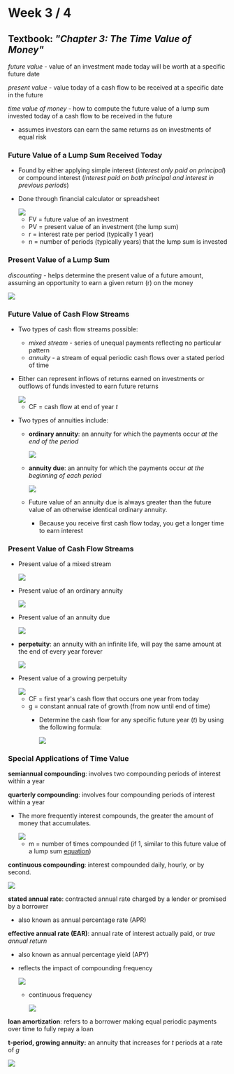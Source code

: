# Week 3 / 4

## Textbook: *"Chapter 3: The Time Value of Money"*

*future value* - value of an investment made today will be worth at a specific future date

*present value* - value today of a cash flow to be received at a specific date in the future

*time value of money* - how to compute the future value of a lump sum invested today of a cash flow to be received in the future

- assumes investors can earn the same returns as on investments of equal risk

### Future Value of a Lump Sum Received Today

- Found by either applying simple interest (*interest only paid on principal*) or compound interest (*interest paid on both principal and interest in previous periods*)
- Done through financial calculator or spreadsheet

    <img src="https://render.githubusercontent.com/render/math?math=FV=PV\times(1%2br)^n">
  
  - FV = future value of an investment
  - PV = present value of an investment (the lump sum)
  - r = interest rate per period (typically 1 year)
  - n = number of periods (typically years) that the lump sum is invested

### Present Value of a Lump Sum

*discounting* - helps determine the present value of a future amount, assuming an opportunity to earn a given return (r) on the money

<img src="https://render.githubusercontent.com/render/math?math=PV=FV\times\frac{1}{(1%2br)^n}">

### Future Value of Cash Flow Streams

- Two types of cash flow streams possible:
  - *mixed stream* - series of unequal payments reflecting no particular pattern
  - *annuity* - a stream of equal periodic cash flows over a stated period of time
- Either can represent inflows of returns earned on investments or outflows of funds invested to earn future returns

    <img src="https://render.githubusercontent.com/render/math?math=FV=\sum_{t=1}^{n} CF_t\times(1%2br)^n">

  - CF = cash flow at end of year *t*
- Two types of annuities include:
  - **ordinary annuity**: an annuity for which the payments occur *at the end of the period*

    <img src="https://render.githubusercontent.com/render/math?math=FV=PMT\times\frac{(1%2br)^n-1}{r}">

  - **annuity due**: an annuity for which the payments occur *at the beginning of each period*

    <img src="https://render.githubusercontent.com/render/math?math=FV=PMT\times\frac{(1%2br)^n-1}{r}\times(1%2br)">

  - Future value of an annuity due is always greater than the future value of an otherwise identical ordinary annuity.
    - Because you receive first cash flow today, you get a longer time to earn interest

### Present Value of Cash Flow Streams

- Present value of a mixed stream

    <img src="https://render.githubusercontent.com/render/math?math=PV_{mixed\ stream}=\sum_{t=1}^{n} CF_t\times\frac{1}{(1%2br)^n}">

- Present value of an ordinary annuity

    <img src="https://render.githubusercontent.com/render/math?math=PV_{ordinary\ annuity}=\frac{PMT}{r}\times(1-\frac{1}{(1%2br)^n})">

- Present value of an annuity due

    <img src="https://render.githubusercontent.com/render/math?math=PV_{annuity\ due}=\frac{PMT}{r}\times[1-\frac{1}{(1%2br)^n}]\times(1%2br)">

- **perpetuity**: an annuity with an infinite life, will pay the same amount at the end of every year forever

    <img src="https://render.githubusercontent.com/render/math?math=PV_{perpetuity}=PMT\times\sum_{t=1}^{\infty}\frac{1}{(1%2br)^t}=\frac{PMT}{r}">

- Present value of a growing perpetuity

    <img src="https://render.githubusercontent.com/render/math?math=PV_{growing\ perpetuity}=\frac{CF_1}{r-g} (r &gt; g)">

  - CF = first year's cash flow that occurs one year from today
  - g = constant annual rate of growth (from now until end of time)
    - Determine the cash flow for any specific future year (*t*) by using the following formula:

        <img src="https://render.githubusercontent.com/render/math?math=CF_t=CF_1\times(1%2bg)^{t-1}">

### Special Applications of Time Value

**semiannual compounding**: involves two compounding periods of interest within a year

**quarterly compounding**: involves four compounding periods of interest within a year

- The more frequently interest compounds, the greater the amount of money that accumulates.

    <img src="https://render.githubusercontent.com/render/math?math=FV=PV\times(1%2b\frac{r}{m})^{m \times n}">

  - m = number of times compounded (if 1, similar to this future value of a lump sum [equation](#future-value-of-a-lump-sum-received-today))

**continuous compounding**: interest compounded daily, hourly, or by second.

<img src="https://render.githubusercontent.com/render/math?math=FV=PV\times e^{r \times n}">

**stated annual rate**: contracted annual rate charged by a lender or promised by a borrower

- also known as annual percentage rate (APR)

**effective annual rate (EAR)**: annual rate of interest actually paid, or *true annual return*

- also known as annual percentage yield (APY)
- reflects the impact of compounding frequency

    <img src="https://render.githubusercontent.com/render/math?math=EAR=(1%2b\frac{r}{m})^m-1">

  - continuous frequency

    <img src="https://render.githubusercontent.com/render/math?math=EAR=e^r-1">

**loan amortization**: refers to a borrower making equal periodic payments over time to fully repay a loan

**t-period, growing annuity:** an annuity that increases for *t* periods at a rate of *g*

<img src="https://render.githubusercontent.com/render/math?math=PV_{t\ period\ growing\ annuity}=[\frac{pmt_{1}}{(r-g)}\times[1-(\frac{(1%2bg)}{(1%2br)})^t]">
